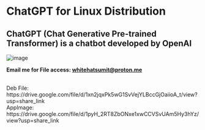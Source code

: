 # ChatGPT for Linux Distribution
ChatGPT (Chat Generative Pre-trained Transformer) is a chatbot developed by OpenAI
------------------------------------------------------------------------------------------
![image](https://user-images.githubusercontent.com/120317751/220357115-10c9cfd3-f611-4137-9a81-b2bf09b12937.png)


<B> Email me for File access: whitehatsumit@proton.me </b>

<br>
Deb File: https://drive.google.com/file/d/1xn2jqxPk5wG1SvVejYLBccGjOaiioA_t/view?usp=share_link
<br>
AppImage: https://drive.google.com/file/d/1pyH_2RT8ZbONxe1xwCCVSvUAm5Hy3hYz/view?usp=share_link

